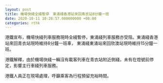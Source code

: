 ```yaml
---
layout: post
title: 機場快綫全綫暫停　東涌綫香港站來回青衣站8分鐘一班
date: 2020-10-11 10:28:57.000000000 +08:00
categories: rthk
---
```


港鐵宣布，機場快綫列車服務現時全綫暫停，東涌綫列車服務亦受阻。東涌綫香港站來回青衣站現時維持8分鐘一班車， 東涌綫東涌站來回欣澳站現時維持15分鐘一班。

港鐵解釋，由於機場快綫一輛沒有載客列車在青衣站附近側綫，未有在燈號前停定，影響主行車綫列車服務。

港鐵人員正在現場處理，呼籲乘客為行程預留充裕時間。
